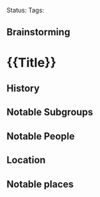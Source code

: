 Status:
Tags:

## Brainstorming


# {{Title}}



## History


## Notable Subgroups


## Notable People


## Location


## Notable places

